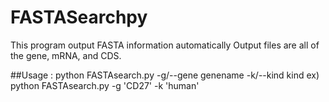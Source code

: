 # FASTASearchpy 
This program output FASTA information automatically
Output files are all of the gene, mRNA, and CDS.

##Usage : python FASTAsearch.py -g/--gene genename -k/--kind kind
ex) python FASTAsearch.py -g 'CD27' -k 'human'
